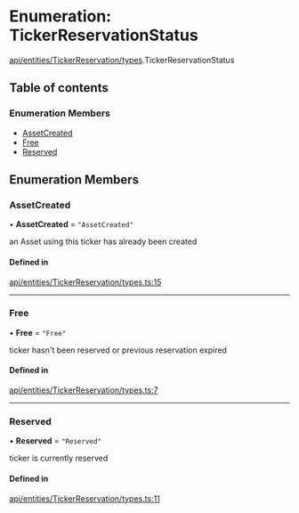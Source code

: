 # Enumeration: TickerReservationStatus

[api/entities/TickerReservation/types](../wiki/api.entities.TickerReservation.types).TickerReservationStatus

## Table of contents

### Enumeration Members

- [AssetCreated](../wiki/api.entities.TickerReservation.types.TickerReservationStatus#assetcreated)
- [Free](../wiki/api.entities.TickerReservation.types.TickerReservationStatus#free)
- [Reserved](../wiki/api.entities.TickerReservation.types.TickerReservationStatus#reserved)

## Enumeration Members

### AssetCreated

• **AssetCreated** = ``"AssetCreated"``

an Asset using this ticker has already been created

#### Defined in

[api/entities/TickerReservation/types.ts:15](https://github.com/PolymeshAssociation/polymesh-sdk/blob/91c2d2d8/src/api/entities/TickerReservation/types.ts#L15)

___

### Free

• **Free** = ``"Free"``

ticker hasn't been reserved or previous reservation expired

#### Defined in

[api/entities/TickerReservation/types.ts:7](https://github.com/PolymeshAssociation/polymesh-sdk/blob/91c2d2d8/src/api/entities/TickerReservation/types.ts#L7)

___

### Reserved

• **Reserved** = ``"Reserved"``

ticker is currently reserved

#### Defined in

[api/entities/TickerReservation/types.ts:11](https://github.com/PolymeshAssociation/polymesh-sdk/blob/91c2d2d8/src/api/entities/TickerReservation/types.ts#L11)

